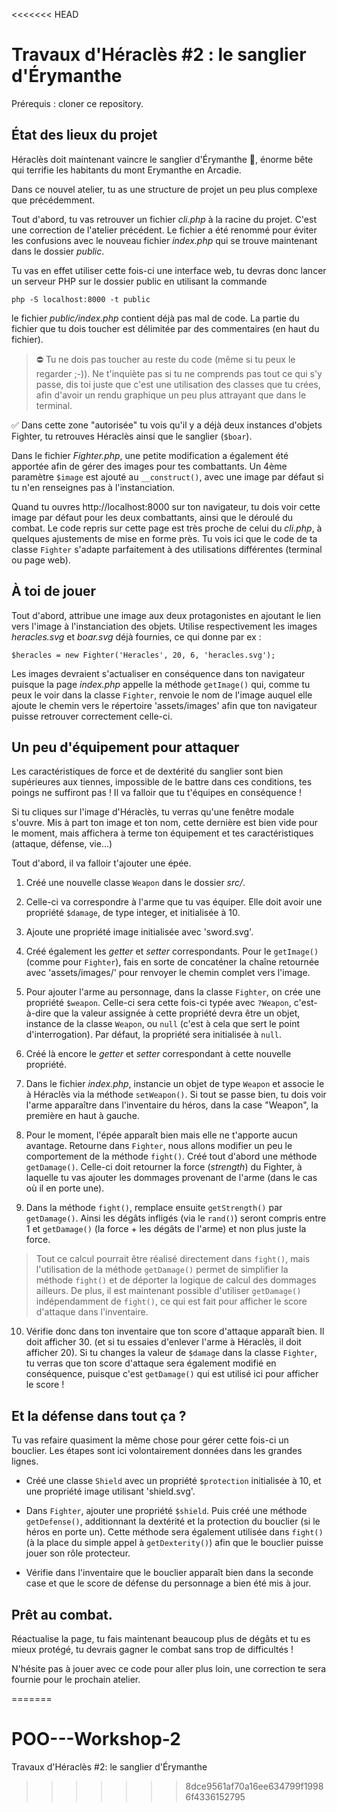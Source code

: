 <<<<<<< HEAD
# Travaux d'Héraclès #2 : le sanglier d'Érymanthe
 
Prérequis : cloner ce repository.
 
## État des lieux du projet
 
Héraclès doit maintenant vaincre le sanglier d'Érymanthe 🐗, énorme bête qui terrifie les habitants du mont Erymanthe en Arcadie.
 
Dans ce nouvel atelier, tu as une structure de projet un peu plus complexe que précédemment. 

Tout d'abord, tu vas retrouver un fichier *cli.php* à la racine du projet. C'est une correction de l'atelier précédent. Le fichier a été renommé pour éviter les confusions avec le nouveau fichier *index.php* qui se trouve maintenant dans le dossier *public*. 

Tu vas en effet utiliser cette fois-ci une interface web, tu devras donc lancer un serveur PHP sur le dossier public en utilisant la commande
 
`php -S localhost:8000 -t public`
 
le fichier *public/index.php* contient déjà pas mal de code. La partie du fichier que tu dois toucher est délimitée par des commentaires (en haut du fichier). 
 
> ⛔ Tu ne dois pas toucher au reste du code (même si tu peux le regarder ;-)). Ne t'inquiète pas si tu ne comprends pas tout ce qui s'y passe, dis toi juste que c'est une utilisation des classes que tu crées, afin d'avoir un rendu graphique un peu plus attrayant que dans le terminal.
 
✅ Dans cette zone "autorisée" tu vois qu'il y a déjà deux instances d'objets Fighter, tu retrouves Héraclès ainsi que le sanglier (`$boar`).
 
Dans le fichier *Fighter.php*, une petite modification a également été apportée afin de gérer des images pour tes combattants. Un 4ème paramètre `$image` est ajouté au `__construct()`, avec une image par défaut si tu n'en renseignes pas à l'instanciation. 
 
Quand tu ouvres http://localhost:8000 sur ton navigateur, tu dois voir cette image par défaut pour les deux combattants, ainsi que le déroulé du combat. Le code repris sur cette page est très proche de celui du *cli.php*, à quelques ajustements de mise en forme près. Tu vois ici que le code de ta classe `Fighter` s'adapte parfaitement à des utilisations différentes (terminal ou page web).
 
 
## À toi de jouer
 
Tout d'abord, attribue une image aux deux protagonistes en ajoutant le lien vers l'image à l'instanciation des objets.
Utilise respectivement les images *heracles.svg* et *boar.svg* déjà fournies, ce qui donne par ex :
 
```
$heracles = new Fighter('Heracles', 20, 6, 'heracles.svg');
```
 
Les images devraient s'actualiser en conséquence dans ton navigateur puisque la page *index.php* appelle la méthode `getImage()` qui, comme tu peux le voir dans la classe `Fighter`, renvoie le nom de l'image auquel elle ajoute le chemin vers le répertoire 'assets/images' afin que ton navigateur puisse retrouver correctement celle-ci.
 
## Un peu d'équipement pour attaquer
 
Les caractéristiques de force et de dextérité du sanglier sont bien supérieures aux tiennes, impossible de le battre dans ces conditions, tes poings ne suffiront pas ! Il va falloir que tu t'équipes en conséquence ! 
 
Si tu cliques sur l'image d'Héraclès, tu verras qu'une fenêtre modale s'ouvre. Mis à part ton image et ton nom, cette dernière est bien vide pour le moment, mais affichera à terme ton équipement et tes caractéristiques (attaque, défense, vie...)
 
Tout d'abord, il va falloir t'ajouter une épée.
 
1. Créé une nouvelle classe `Weapon` dans le dossier *src/*.
2. Celle-ci va correspondre à l'arme que tu vas équiper. Elle doit avoir une propriété `$damage`, de type integer, et initialisée à 10.
3. Ajoute une propriété image initialisée avec 'sword.svg'. 

4. Créé également les *getter* et *setter* correspondants. Pour le `getImage()` (comme pour `Fighter`), fais en sorte de concaténer la chaîne retournée avec 'assets/images/' pour renvoyer le chemin complet vers l'image.
 
5. Pour ajouter l'arme au personnage, dans la classe `Fighter`, on crée une propriété `$weapon`. Celle-ci sera cette fois-ci typée avec  `?Weapon`, c'est-à-dire que la valeur assignée à cette propriété devra être un objet, instance de la classe `Weapon`, ou `null` (c'est à cela que sert le point d'interrogation). Par défaut, la propriété sera initialisée à `null`. 

6. Créé là encore le *getter* et *setter* correspondant à cette nouvelle propriété.
 
7. Dans le fichier *index.php*, instancie un objet de type `Weapon` et associe le à Héraclès via la méthode `setWeapon()`. Si tout se passe bien, tu dois voir l'arme apparaître dans l'inventaire du héros, dans la case "Weapon", la première en haut à gauche.
 
8. Pour le moment, l'épée apparaît bien mais elle ne t'apporte aucun avantage. Retourne dans `Fighter`, nous allons modifier un peu le comportement de la méthode `fight()`.
Créé tout d'abord une méthode `getDamage()`. Celle-ci doit retourner la force (*strength*) du Fighter, à laquelle tu vas ajouter les dommages provenant de l'arme (dans le cas où il en porte une).
 
9. Dans la méthode `fight()`, remplace ensuite `getStrength()` par `getDamage()`. Ainsi les dégâts infligés (via le `rand()`) seront compris entre 1 et `getDamage()` (la force + les dégâts de l'arme) et non plus juste la force. 
 
> Tout ce calcul pourrait être réalisé directement dans `fight()`, mais l'utilisation de la méthode `getDamage()` permet de simplifier la méthode `fight()` et de déporter la logique de calcul des dommages ailleurs. De plus, il est maintenant possible d'utiliser `getDamage()` indépendamment de `fight()`, ce qui est fait pour afficher le score d'attaque dans l'inventaire.
 
10. Vérifie donc dans ton inventaire que ton score d'attaque apparaît bien. Il doit afficher 30. (et si tu essaies d'enlever l'arme à Héraclès, il doit afficher 20). Si tu changes la valeur de `$damage` dans la classe `Fighter`, tu verras que ton score d'attaque sera également modifié en conséquence, puisque c'est `getDamage()` qui est utilisé ici pour afficher le score ! 
 
 
## Et la défense dans tout ça ? 
 
Tu vas refaire quasiment la même chose pour gérer cette fois-ci un bouclier. Les étapes sont ici volontairement  données dans les grandes lignes.
 
- Créé une classe `Shield` avec un propriété `$protection` initialisée à 10, et une propriété image utilisant 'shield.svg'.
 
- Dans `Fighter`, ajouter une propriété `$shield`. Puis créé une méthode `getDefense()`, additionnant la dextérité et la protection du bouclier (si le héros en porte un). Cette méthode sera également utilisée dans `fight()` (à la place du simple appel à `getDexterity()`) afin que le bouclier puisse jouer son rôle protecteur. 
 
- Vérifie dans l'inventaire que le bouclier apparaît bien dans la seconde case et que le score de défense du personnage a bien été mis à jour.
 
## Prêt au combat.
 
Réactualise la page, tu fais maintenant beaucoup plus de dégâts et tu es mieux protégé, tu devrais gagner le combat sans trop de difficultés !
 
N'hésite pas à jouer avec ce code pour aller plus loin, une correction te sera fournie pour le prochain atelier.

=======
# POO---Workshop-2
Travaux d'Héraclès #2: le sanglier d'Érymanthe
>>>>>>> 8dce9561af70a16ee634799f19986f4336152795
